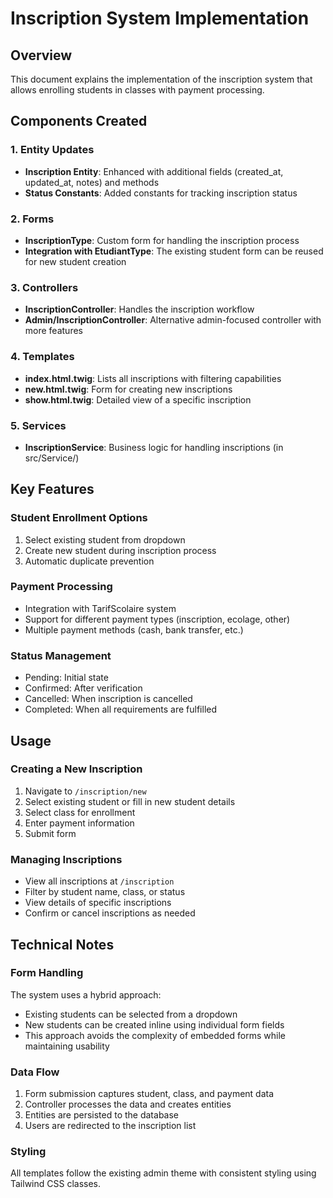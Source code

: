 # Inscription System Implementation

## Overview
This document explains the implementation of the inscription system that allows enrolling students in classes with payment processing.

## Components Created

### 1. Entity Updates
- **Inscription Entity**: Enhanced with additional fields (created_at, updated_at, notes) and methods
- **Status Constants**: Added constants for tracking inscription status

### 2. Forms
- **InscriptionType**: Custom form for handling the inscription process
- **Integration with EtudiantType**: The existing student form can be reused for new student creation

### 3. Controllers
- **InscriptionController**: Handles the inscription workflow
- **Admin/InscriptionController**: Alternative admin-focused controller with more features

### 4. Templates
- **index.html.twig**: Lists all inscriptions with filtering capabilities
- **new.html.twig**: Form for creating new inscriptions
- **show.html.twig**: Detailed view of a specific inscription

### 5. Services
- **InscriptionService**: Business logic for handling inscriptions (in src/Service/)

## Key Features

### Student Enrollment Options
1. Select existing student from dropdown
2. Create new student during inscription process
3. Automatic duplicate prevention

### Payment Processing
- Integration with TarifScolaire system
- Support for different payment types (inscription, ecolage, other)
- Multiple payment methods (cash, bank transfer, etc.)

### Status Management
- Pending: Initial state
- Confirmed: After verification
- Cancelled: When inscription is cancelled
- Completed: When all requirements are fulfilled

## Usage

### Creating a New Inscription
1. Navigate to `/inscription/new`
2. Select existing student or fill in new student details
3. Select class for enrollment
4. Enter payment information
5. Submit form

### Managing Inscriptions
- View all inscriptions at `/inscription`
- Filter by student name, class, or status
- View details of specific inscriptions
- Confirm or cancel inscriptions as needed

## Technical Notes

### Form Handling
The system uses a hybrid approach:
- Existing students can be selected from a dropdown
- New students can be created inline using individual form fields
- This approach avoids the complexity of embedded forms while maintaining usability

### Data Flow
1. Form submission captures student, class, and payment data
2. Controller processes the data and creates entities
3. Entities are persisted to the database
4. Users are redirected to the inscription list

### Styling
All templates follow the existing admin theme with consistent styling using Tailwind CSS classes.